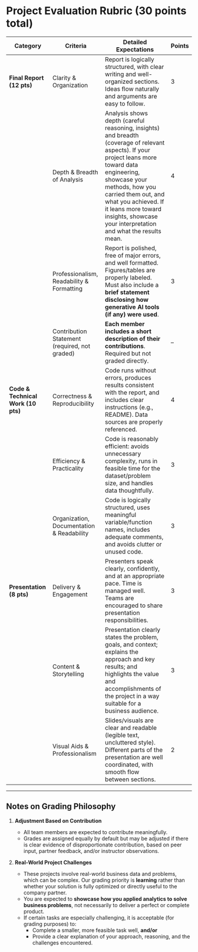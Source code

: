 # Project Evaluation Rubric (30 points total)

| **Category** | **Criteria** | **Detailed Expectations** | **Points** |
|--------------|--------------|---------------------------|------------|
| **Final Report (12 pts)** | Clarity & Organization | Report is logically structured, with clear writing and well-organized sections. Ideas flow naturally and arguments are easy to follow. | 3 |
|  | Depth & Breadth of Analysis | Analysis shows depth (careful reasoning, insights) and breadth (coverage of relevant aspects). If your project leans more toward data engineering, showcase your methods, how you carried them out, and what you achieved. If it leans more toward insights, showcase your interpretation and what the results mean. | 4 |
|  | Professionalism, Readability & Formatting | Report is polished, free of major errors, and well formatted. Figures/tables are properly labeled. Must also include a **brief statement disclosing how generative AI tools (if any) were used**. | 3 |
|  | Contribution Statement (required, not graded) | **Each member includes a short description of their contributions**. Required but not graded directly. | – |
| **Code & Technical Work (10 pts)** | Correctness & Reproducibility | Code runs without errors, produces results consistent with the report, and includes clear instructions (e.g., README). Data sources are properly referenced. | 4 |
|  | Efficiency & Practicality | Code is reasonably efficient: avoids unnecessary complexity, runs in feasible time for the dataset/problem size, and handles data thoughtfully. | 3 |
|  | Organization, Documentation & Readability | Code is logically structured, uses meaningful variable/function names, includes adequate comments, and avoids clutter or unused code. | 3 |
| **Presentation (8 pts)** | Delivery & Engagement | Presenters speak clearly, confidently, and at an appropriate pace. Time is managed well. Teams are encouraged to share presentation responsibilities. | 3 |
|  | Content & Storytelling | Presentation clearly states the problem, goals, and context; explains the approach and key results; and highlights the value and accomplishments of the project in a way suitable for a business audience. | 3 |
|  | Visual Aids & Professionalism | Slides/visuals are clear and readable (legible text, uncluttered style). Different parts of the presentation are well coordinated, with smooth flow between sections. | 2 |

---

## Notes on Grading Philosophy

1. **Adjustment Based on Contribution**  
   - All team members are expected to contribute meaningfully.  
   - Grades are assigned equally by default but may be adjusted if there is clear evidence of disproportionate contribution, based on peer input, partner feedback, and/or instructor observations.  

2. **Real-World Project Challenges**  
   - These projects involve real-world business data and problems, which can be complex. Our grading priority is **learning** rather than whether your solution is fully optimized or directly useful to the company partner.  
   - You are expected to **showcase how you applied analytics to solve business problems**, not necessarily to deliver a perfect or complete product.  
   - If certain tasks are especially challenging, it is acceptable (for grading purposes) to:  
     - Complete a smaller, more feasible task well, **and/or**  
     - Provide a clear explanation of your approach, reasoning, and the challenges encountered.  

